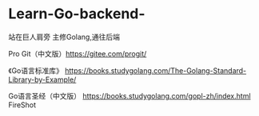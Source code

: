 # Learn-Go-backend-
站在巨人肩旁 主修Golang,通往后端

  Pro Git（中文版）https://gitee.com/progit/

 《Go语言标准库》 https://books.studygolang.com/The-Golang-Standard-Library-by-Example/



 Go语言圣经（中文版） https://books.studygolang.com/gopl-zh/index.html
  FireShot